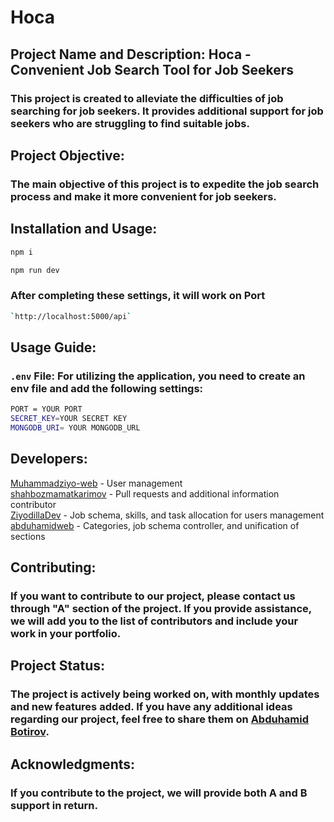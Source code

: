 # Hoca
## Project Name and Description: Hoca - Convenient Job Search Tool for Job Seekers
### This project is created to alleviate the difficulties of job searching for job seekers. It provides additional support for job seekers who are struggling to find suitable jobs.
## Project Objective:
### The main objective of this project is to expedite the job search process and make it more convenient for job seekers.
## Installation and Usage: 
```sh
npm i
```
```sh
npm run dev
```
### After completing these settings, it will work on Port 
```sh
`http://localhost:5000/api`
```
## Usage Guide: 
### `.env`  File: For utilizing the application, you need to create an env file and add the following settings:
```sh
PORT = YOUR PORT
SECRET_KEY=YOUR SECRET KEY
MONGODB_URI= YOUR MONGODB_URL
```
## Developers:
<a href="https://github.com/Muhammadziyo-web">Muhammadziyo-web</a>  - User management <br/> 
<a href="https://github.com/ZiyodillaDev">shahbozmamatkarimov</a>  - Pull requests and additional information contributor <br/>
<a href="https://github.com/ZiyodillaDev">ZiyodillaDev</a>  - Job schema, skills, and task allocation for users management <br/>
<a href="https://github.com/abduhamidweb">abduhamidweb</a> - Categories, job schema controller, and unification of sections <br/>
## Contributing:
### If you want to contribute to our project, please contact us through "A" section of the project. If you provide assistance, we will add you to the list of contributors and include your work in your portfolio.
## Project Status:
### The project is actively being worked on, with monthly updates and new features added. If you have any additional ideas regarding our project, feel free to share them on <a href="https://t.me/AbduhamidBotirov">Abduhamid Botirov</a>.
## Acknowledgments:
### If you contribute to the project, we will provide both A and B support in return.
